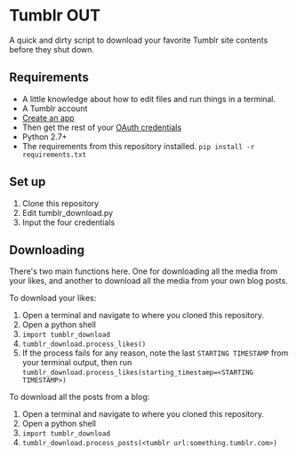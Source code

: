 # Tumblr OUT

A quick and dirty script to download your favorite Tumblr site contents before they shut down.

## Requirements
* A little knowledge about how to edit files and run things in a terminal.
* A Tumblr account
* [Create an app](https://www.tumblr.com/oauth/apps)
* Then get the rest of your [OAuth credentials](https://api.tumblr.com/console/calls/user/info)
* Python 2.7+
* The requirements from this repository installed. `pip install -r requirements.txt`

## Set up
1. Clone this repository
2. Edit tumblr_download.py
3. Input the four credentials

## Downloading
There's two main functions here. One for downloading all the media from your likes, and another to download all the media from your own blog posts.

To download your likes:
1. Open a terminal and navigate to where you cloned this repository.
2. Open a python shell
3. `import tumblr_download`
4. `tumblr_download.process_likes()`
5. If the process fails for any reason, note the last `STARTING TIMESTAMP` from your terminal output, then run `tumblr_download.process_likes(starting_timestamp=<STARTING TIMESTAMP>)`

To download all the posts from a blog:
1. Open a terminal and navigate to where you cloned this repository.
2. Open a python shell
3. `import tumblr_download`
4. `tumblr_download.process_posts(<tumblr url:something.tumblr.com>)`
